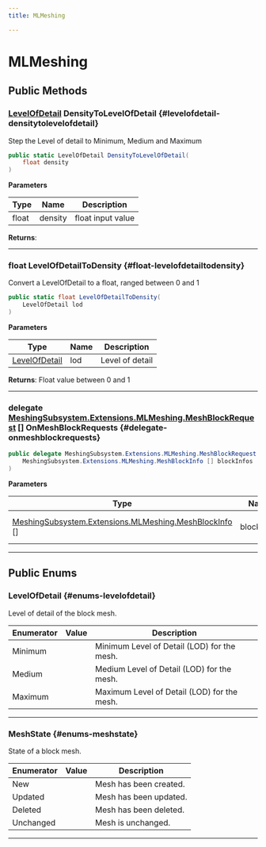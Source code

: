 ```yaml
---
title: MLMeshing

---
```


# MLMeshing










## Public Methods

### [LevelOfDetail](/unity-api/api/UnityEngine.XR.MagicLeap/MeshingSubsystem/Extensions/MLMeshing/UnityEngine.XR.MagicLeap.MeshingSubsystem.Extensions.MLMeshing.md#enums-levelofdetail) DensityToLevelOfDetail {#levelofdetail-densitytolevelofdetail}

Step the Level of detail to Minimum, Medium and Maximum 

```csharp
public static LevelOfDetail DensityToLevelOfDetail(
    float density
)
```


**Parameters**

| Type | Name  | Description  | 
|--|--|--|
| float |density|float input value|






**Returns**: 



-----------

### float LevelOfDetailToDensity {#float-levelofdetailtodensity}

Convert a LevelOfDetail to a float, ranged between 0 and 1 

```csharp
public static float LevelOfDetailToDensity(
    LevelOfDetail lod
)
```


**Parameters**

| Type | Name  | Description  | 
|--|--|--|
| [LevelOfDetail](/unity-api/api/UnityEngine.XR.MagicLeap/MeshingSubsystem/Extensions/MLMeshing/UnityEngine.XR.MagicLeap.MeshingSubsystem.Extensions.MLMeshing.md#enums-levelofdetail) |lod|Level of detail|






**Returns**: Float value between 0 and 1



-----------

### delegate [MeshingSubsystem.Extensions.MLMeshing.MeshBlockRequest](/unity-api/api/UnityEngine.XR.MagicLeap/MeshingSubsystem/Extensions/MLMeshing/UnityEngine.XR.MagicLeap.MeshingSubsystem.Extensions.MLMeshing.MeshBlockRequest.md) [] OnMeshBlockRequests {#delegate-onmeshblockrequests}

```csharp
public delegate MeshingSubsystem.Extensions.MLMeshing.MeshBlockRequest [] OnMeshBlockRequests(
    MeshingSubsystem.Extensions.MLMeshing.MeshBlockInfo [] blockInfos
)
```


**Parameters**

| Type | Name  | Description  | 
|--|--|--|
| [MeshingSubsystem.Extensions.MLMeshing.MeshBlockInfo](/unity-api/api/UnityEngine.XR.MagicLeap/MeshingSubsystem/Extensions/MLMeshing/UnityEngine.XR.MagicLeap.MeshingSubsystem.Extensions.MLMeshing.MeshBlockInfo.md) [] |blockInfos|Representation of a mesh block. |






-----------

## Public Enums

### LevelOfDetail {#enums-levelofdetail}

Level of detail of the block mesh. 

| Enumerator | Value | Description |
| ---------- | ----- | ----------- |
| Minimum | | Minimum Level of Detail (LOD) for the mesh.   |
| Medium | | Medium Level of Detail (LOD) for the mesh.   |
| Maximum | | Maximum Level of Detail (LOD) for the mesh.   |








-----------

### MeshState {#enums-meshstate}

State of a block mesh. 

| Enumerator | Value | Description |
| ---------- | ----- | ----------- |
| New | | Mesh has been created.   |
| Updated | | Mesh has been updated.   |
| Deleted | | Mesh has been deleted.   |
| Unchanged | | Mesh is unchanged.   |








-----------

